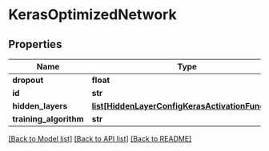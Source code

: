 # KerasOptimizedNetwork

## Properties
Name | Type | Description | Notes
------------ | ------------- | ------------- | -------------
**dropout** | **float** |  | [optional] 
**id** | **str** |  | [optional] 
**hidden_layers** | [**list[HiddenLayerConfigKerasActivationFunction]**](HiddenLayerConfigKerasActivationFunction.md) |  | [optional] 
**training_algorithm** | **str** |  | [optional] 

[[Back to Model list]](../README.md#documentation-for-models) [[Back to API list]](../README.md#documentation-for-api-endpoints) [[Back to README]](../README.md)


